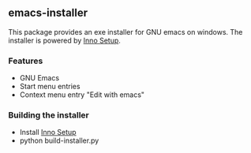 emacs-installer
---------------

This package provides an exe installer for GNU emacs on windows. The installer is powered by [Inno Setup](http://www.jrsoftware.org/isinfo.php).

### Features
* GNU Emacs
* Start menu entries
* Context menu entry "Edit with emacs"

### Building the installer
* Install [Inno Setup](http://www.jrsoftware.org/isinfo.php)
* python build-installer.py
